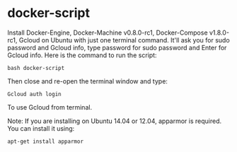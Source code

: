 # docker-script 
Install Docker-Engine, Docker-Machine v0.8.0-rc1, Docker-Compose v1.8.0-rc1, Gcloud on Ubuntu with just one terminal command.
It'll ask you for sudo password and Gcloud info, type password for sudo password and Enter for Gcloud info.
Here is the command to run the script:
```
bash docker-script
```
Then close and re-open the terminal window and type:
```
Gcloud auth login
```
To use Gcloud from terminal.


Note: If you are installing on Ubuntu 14.04 or 12.04, apparmor is required. You can install it using: 
```
apt-get install apparmor
```
